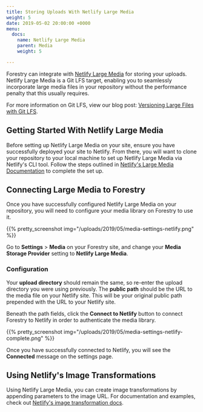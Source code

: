 ```yaml
---
title: Storing Uploads With Netlify Large Media
weight: 5
date: 2019-05-02 20:00:00 +0000
menu:
  docs:
    name: Netlify Large Media
    parent: Media
    weight: 5

---
```


Forestry can integrate with [Netlify Large Media](https://www.netlify.com/docs/large-media/) for storing your uploads. Netlify Large Media is a Git LFS target, enabling you to seamlessly incorporate large media files in your repository without the performance penalty that this usually requires.

For more information on Git LFS, view our blog post: [Versioning Large Files with Git LFS](https://forestry.io/blog/versioning-large-files-with-git-lfs/).

## Getting Started With Netlify Large Media

Before setting up Netlify Large Media on your site, ensure you have successfully deployed your site to Netlify. From there, you will want to clone your repository to your local machine to set up Netlify Large Media via Netlify's CLI tool. Follow the steps outlined in [Netlify's Large Media Documentation](https://www.netlify.com/docs/large-media/) to complete the set up.

## Connecting Large Media to Forestry

Once you have successfully configured Netlify Large Media on your repository, you will need to configure your media library on Forestry to use it.

{{% pretty_screenshot img="/uploads/2019/05/media-settings-netlify.png" %}}

Go to **Settings** > **Media** on your Forestry site, and change your **Media Storage Provider** setting to **Netlify Large Media**. 

### Configuration
Your **upload directory** should remain the same, so re-enter the upload directory you were using previously. The **public path** should be the URL to the media file on your Netlify site. This will be your original public path prepended with the URL to your Netlify site.

Beneath the path fields, click the **Connect to Netlify** button to connect Forestry to Netlify in order to authenticate the media library.

{{% pretty_screenshot img="/uploads/2019/05/media-settings-netlify-complete.png" %}}

Once you have successfully connected to Netlify, you will see the **Connected** message on the settings page.

## Using Netlify's Image Transformations

Using Netlify Large Media, you can create image transformations by appending parameters to the image URL. For documentation and examples, check out [Netlify's image transformation docs](https://www.netlify.com/docs/image-transformation/).

